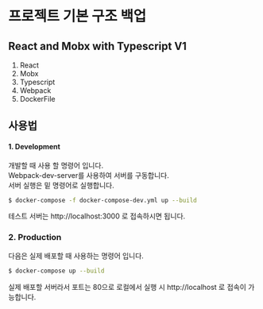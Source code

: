 # 프로젝트 기본 구조 백업

## React and Mobx with Typescript V1
1. React
2. Mobx
3. Typescript
4. Webpack
5. DockerFile

## 사용법

####  1. Development
개발할 때 사용 할 명령어 입니다. <br>
Webpack-dev-server를 사용하여 서버를 구동합니다. <br>
서버 실행은 밑 명령어로 실행합니다.

``` bash
$ docker-compose -f docker-compose-dev.yml up --build
```

테스트 서버는 http://localhost:3000 로 접속하시면 됩니다.

### 2. Production
다음은 실제 배포할 때 사용하는 명령어 입니다. <br>
``` bash
$ docker-compose up --build
```
실제 배포할 서버라서 포트는 80으로 로컬에서 실행 시 http://localhost 로 접속이 가능합니다.






